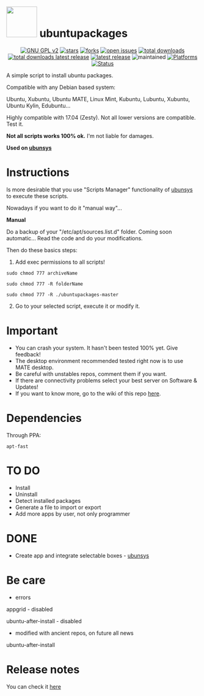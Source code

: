<img src="http://design.ubuntu.com/wp-content/uploads/ubuntu-logo32.png" width="80"> ubuntupackages
=============================================

<p align="center">
    <a href="https://www.gnu.org/licenses/gpl-2.0.en.html" target="_blank"><img src="https://img.shields.io/badge/license-GPLv2-blue.svg" alt="GNU GPL v2"></a>
    <a href="https://github.com/adgellida/ubuntupackages/stargazers" target="_blank"><img src="https://img.shields.io/github/stars/adgellida/ubuntupackages.svg" alt="stars"></a>
    <a href="https://github.com/adgellida/ubuntupackages/network" target="_blank"><img src="https://img.shields.io/github/forks/adgellida/ubuntupackages.svg" alt="forks"></a>
    <a href="https://github.com/adgellida/ubuntupackages/issues?q=is%3Aopen" target="_blank"><img src="https://img.shields.io/github/issues/adgellida/ubuntupackages.svg" alt="open issues"></a>
    <a href="https://github.com/adgellida/ubuntupackages/releases/latest" target="_blank"><img src="https://img.shields.io/github/downloads/adgellida/ubuntupackages/total.svg" alt="total downloads"></a>
    <a href="https://github.com/adgellida/ubuntupackages/releases/latest" target="_blank"><img src="https://img.shields.io/github/downloads/adgellida/ubuntupackages/v2017.09.09/total.svg" alt="total downloads latest release"></a>
    <a href="https://github.com/adgellida/ubuntupackages/releases/latest" target="_blank"><img src="https://img.shields.io/badge/latest release-no releases-blue.svg" alt="latest release"></a> <img src="https://img.shields.io/maintenance/yes/2017.svg" alt="maintained"></a>
    <a href="https://github.com/adgellida/ubuntupackages/releases"><img src="https://img.shields.io/badge/platform-Linux-lightgrey.svg" alt="Platforms"></a>
    <a href="https://github.com/adgellida/ubuntupackages/releases"><img src="https://img.shields.io/badge/status-alpha-orange.svg" alt="Status"></a>
</p>

A simple script to install ubuntu packages.

Compatible with any Debian based system:

Ubuntu, Xubuntu, Ubuntu MATE, Linux Mint, Kubuntu, Lubuntu, Xubuntu, Ubuntu Kylin, Edubuntu...

Highly compatible with 17.04 (Zesty). Not all lower versions are compatible. Test it.

**Not all scripts works 100% ok.** I'm not liable for damages.

**Used on [ubunsys](https://github.com/adgellida/ubunsys)**

Instructions
=============================================

Is more desirable that you use "Scripts Manager" functionality of [ubunsys](https://github.com/adgellida/ubunsys) to execute these scripts.

Nowadays if you want to do it "manual way"...

**Manual**

Do a backup of your "/etc/apt/sources.list.d" folder. Coming soon automatic...
Read the code and do your modifications.

Then do these basics steps:

1. Add exec permissions to all scripts!

`sudo chmod 777 archiveName`

`sudo chmod 777 -R folderName`

`sudo chmod 777 -R ./ubuntupackages-master`

2. Go to your selected script, execute it or modify it.

Important
=============================================

* You can crash your system. It hasn't been tested 100% yet. Give feedback!
* The desktop environment recommended tested right now is to use MATE desktop.
* Be careful with unstables repos, comment them if you want.
* If there are connectivity problems select your best server on Software & Updates!
* If you want to know more, go to the wiki of this repo [here](https://github.com/adgellida/ubuntupackages/wiki).

Dependencies
=============================================

Through PPA:

`apt-fast`

TO DO
=============================================

* Install
* Uninstall
* Detect installed packages
* Generate a file to import or export
* Add more apps by user, not only programmer

DONE
=============================================

* Create app and integrate selectable boxes - [ubunsys](https://github.com/adgellida/ubunsys)

Be care
=============================================

* errors

appgrid - disabled

ubuntu-after-install - disabled

* modified with ancient repos, on future all news

ubuntu-after-install

Release notes
=============================================

You can check it [here](https://github.com/adgellida/ubuntupackages/releases)
